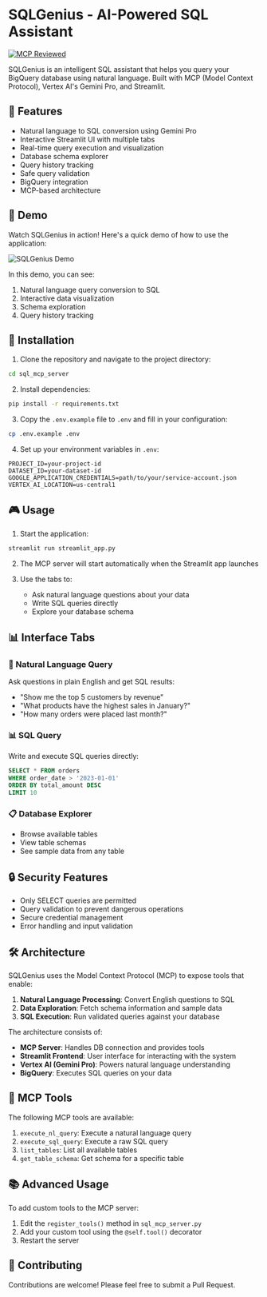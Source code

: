 # SQLGenius - AI-Powered SQL Assistant

[![MCP Reviewed](https://img.shields.io/badge/MCP%20Reviewed-✓-blue.svg)](https://mcpreview.com/mcp-servers/pawankumar94/sql_mcp_server)

SQLGenius is an intelligent SQL assistant that helps you query your BigQuery database using natural language. Built with MCP (Model Context Protocol), Vertex AI's Gemini Pro, and Streamlit.

## 🌟 Features

- Natural language to SQL conversion using Gemini Pro
- Interactive Streamlit UI with multiple tabs
- Real-time query execution and visualization
- Database schema explorer
- Query history tracking
- Safe query validation
- BigQuery integration
- MCP-based architecture

## 🎥 Demo

Watch SQLGenius in action! Here's a quick demo of how to use the application:

![SQLGenius Demo](demo.gif)

In this demo, you can see:
1. Natural language query conversion to SQL
2. Interactive data visualization
3. Schema exploration
4. Query history tracking

## 🚀 Installation

1. Clone the repository and navigate to the project directory:
```bash
cd sql_mcp_server
```

2. Install dependencies:
```bash
pip install -r requirements.txt
```

3. Copy the `.env.example` file to `.env` and fill in your configuration:
```bash
cp .env.example .env
```

4. Set up your environment variables in `.env`:
```
PROJECT_ID=your-project-id
DATASET_ID=your-dataset-id
GOOGLE_APPLICATION_CREDENTIALS=path/to/your/service-account.json
VERTEX_AI_LOCATION=us-central1
```

## 🎮 Usage

1. Start the application:
```bash
streamlit run streamlit_app.py
```

2. The MCP server will start automatically when the Streamlit app launches

3. Use the tabs to:
   - Ask natural language questions about your data
   - Write SQL queries directly
   - Explore your database schema

## 📊 Interface Tabs

### 💬 Natural Language Query
Ask questions in plain English and get SQL results:
- "Show me the top 5 customers by revenue"
- "What products have the highest sales in January?"
- "How many orders were placed last month?"

### 📊 SQL Query
Write and execute SQL queries directly:
```sql
SELECT * FROM orders 
WHERE order_date > '2023-01-01' 
ORDER BY total_amount DESC
LIMIT 10
```

### 📋 Database Explorer
- Browse available tables
- View table schemas
- See sample data from any table

## 🔒 Security Features

- Only SELECT queries are permitted
- Query validation to prevent dangerous operations
- Secure credential management
- Error handling and input validation

## 🛠️ Architecture

SQLGenius uses the Model Context Protocol (MCP) to expose tools that enable:

1. **Natural Language Processing**: Convert English questions to SQL
2. **Data Exploration**: Fetch schema information and sample data
3. **SQL Execution**: Run validated queries against your database

The architecture consists of:
- **MCP Server**: Handles DB connection and provides tools
- **Streamlit Frontend**: User interface for interacting with the system
- **Vertex AI (Gemini Pro)**: Powers natural language understanding
- **BigQuery**: Executes SQL queries on your data

## 📝 MCP Tools

The following MCP tools are available:

1. `execute_nl_query`: Execute a natural language query
2. `execute_sql_query`: Execute a raw SQL query
3. `list_tables`: List all available tables
4. `get_table_schema`: Get schema for a specific table

## 📚 Advanced Usage

To add custom tools to the MCP server:

1. Edit the `register_tools()` method in `sql_mcp_server.py`
2. Add your custom tool using the `@self.tool()` decorator
3. Restart the server

## 🤝 Contributing

Contributions are welcome! Please feel free to submit a Pull Request.
